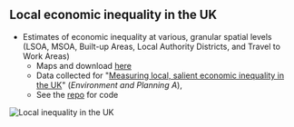 

## Local economic inequality in the UK

* Estimates of economic inequality at various, granular spatial levels (LSOA, MSOA, Built-up Areas, Local Authority Districts, and Travel to Work Areas)  
    * Maps and download [here](https://jhsuss.shinyapps.io/uk-local-inequality/) 
    * Data collected for "[Measuring local, salient economic inequality in the UK](https://journals.sagepub.com/doi/abs/10.1177/0308518X231154255)" (*Environment and Planning A*), 
    * See the [repo](https://github.com/jhsuss/uk-local-inequality/) for code

![Local inequality in the UK](https://jhsuss.github.io/assets/img/map-local-inequality.jpg)
